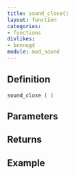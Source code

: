 ```yaml
---
title: sound_close()
layout: function
categories:
- functions
divlikes:
- bennugd
module: mod_sound
---
```


## Definition

    sound_close ( )

## Parameters

## Returns

## Example
